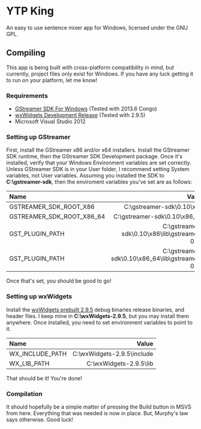 YTP King
========

An easy to use sentence mixer app for Windows, licensed under the GNU GPL.

Compiling
---------

This app is being built with cross-platform compatibility in mind, but currently, project files only exist for Windows. If you have any luck getting it to run on your platform, let me know!

### Requirements

* [GStreamer SDK For Windows][1] (Tested with 2013.6 Congo)
* [wxWidgets Development Release][2] (Tested with 2.9.5)
* Microsoft Visual Studio 2012

[1]: http://docs.gstreamer.com/display/GstSDK/Installing+on+Windows
[2]: http://www.wxwidgets.org/

### Setting up GStreamer

First, install the GStreamer x86 and/or x64 installers. Install the GStreamer SDK runtime, then the GStreamer SDK Development package. Once it's installed, verify that your Windows Environment variables are set correctly. Unless GStreamer SDK is in your User folder, I recommend setting System variables, not User variables. Assuming you installed the SDK to **C:\gstreamer-sdk**, then the enviroment variables you've set are as follows:

|           Name            |                    Value                        |  Arch  |
| :------------------------ | ----------------------------------------------: | :----: |
| GSTREAMER_SDK_ROOT_X86    | C:\gstreamer-sdk\0.10\x86                       | x86    |
| GSTREAMER_SDK_ROOT_X86_64 | C:\gstreamer-sdk\0.10\x86_64                    | x64    |
| GST_PLUGIN_PATH           | C:\gstreamer-sdk\0.10\x86\lib\gstreamer-0.10    | x86    |
| GST_PLUGIN_PATH           | C:\gstreamer-sdk\0.10\x86_64\lib\gstreamer-0.10 | x64    |

Once that's set, you should be good to go!

### Setting up wxWidgets

Install the [wxWidgets prebuilt 2.9.5][3] debug binaries release binaries, and header files. I keep mine in **C:\wxWidgets-2.9.5**, but you may install them anywhere. Once installed, you need to set environment variables to point to it.

|           Name            |                    Value                        |
| :------------------------ | ----------------------------------------------: |
| WX_INCLUDE_PATH           | C:\wxWidgets-2.9.5\include                      |
| WX_LIB_PATH               | C:\wxWidgets-2.9.5\lib                          |

That should be it! You're done!

[3]: http://sourceforge.net/projects/wxwindows/files/2.9.5/binaries/

### Compilation

It should hopefully be a simple matter of pressing the Build button in MSVS from here. Everything that was needed is now in place. But, Murphy's law says otherwise. Good luck!